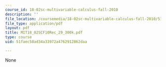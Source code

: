 ```yaml
---
course_id: 18-02sc-multivariable-calculus-fall-2010
description: ''
file_location: /coursemedia/18-02sc-multivariable-calculus-fall-2010/51faec58ad34a33972a4762912862daa_MIT18_02SCF10Rec_29_300k.pdf
file_type: application/pdf
layout: pdf
title: MIT18_02SCF10Rec_29_300k.pdf
type: course
uid: 51faec58ad34a33972a4762912862daa

---
```

None